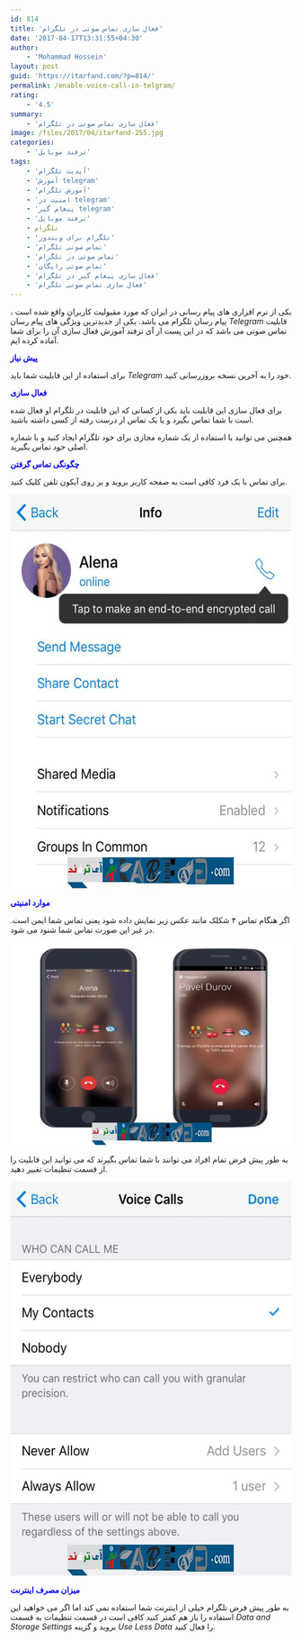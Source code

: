 ```yaml
---
id: 814
title: 'فعال سازی تماس صوتی در تلگرام'
date: '2017-04-17T13:31:55+04:30'
author:
    - 'Mohammad Hossein'
layout: post
guid: 'https://itarfand.com/?p=814/'
permalink: /enable-voice-call-in-telgram/
rating:
    - '4.5'
summary:
    - 'فعال سازی تماس صوتی در تلگرام'
image: /files/2017/04/itarfand-255.jpg
categories:
    - 'ترفند موبایل'
tags:
    - 'آپدیت تلگرام'
    - 'آموزش telegram'
    - 'آموزش تلگرام'
    - 'امنیت در telegram'
    - 'پیغام گیر telegram'
    - 'ترفند موبایل'
    - تلگرام
    - 'تلگرام برای ویندوز'
    - 'تماس صوتی تلگرام'
    - 'تماس صوتی در تلگرام'
    - 'تماس صوتی رایگان'
    - 'فعال سازی پیغام گیر در تلگرام'
    - 'فعال سازی تماس صوتی تلگرام'
---
```


یکی از نرم افزاری های پیام رسانی در ایران که مورد مقبولیت کاربران واقع شده است ، پیام رسان تلگرام می باشد. یکی از جدیدترین ویژگی های پیام رسان *Telegram* قابلیت تماس صوتی می باشد که در این پست از آی ترفند آموزش فعال سازی آن را برای شما آماده کرده ایم.

<span style="color: #0000ff;">**پیش نیاز**</span>

برای استفاده از این قابلیت شما باید *Telegram* خود را به آخرین نسخه بروزرسانی کنید.

<span style="color: #0000ff;">**فعال سازی**</span>

برای فعال سازی این قابلیت باید یکی از کسانی که این قابلیت در تلگرام او فعال شده است با شما تماس بگیرد و یا یک تماس از درست رفته از کسی داشته باشید.

همچنین می توانید با استفاده از یک شماره مجازی برای خود تلگرام ایجاد کنید و با شماره اصلی خود تماس بگیرید.

<span style="color: #0000ff;">**چگونگی تماس گرفتن**</span>

برای تماس با یک فرد کافی است به صفحه کاربر بروید و بر روی آیکون تلفن کلیک کنید.

![mhkarami97](/files/2017/04/itarfand-253.jpg)

<span style="color: #0000ff;">**موارد امنیتی**</span>

اگر هنگام تماس ۴ شکلک مانند عکس زیر نمایش داده شود یعنی تماس شما ایمن است. در غیر این صورت تماس شما شنود می شود.

![mhkarami97](/files/2017/04/itarfand-251.jpg)

به طور پیش فرض تمام افراد می توانند با شما تماس بگیرند که می توانید این قابلیت را از قسمت تنظیمات تغییر دهید.

![mhkarami97](/files/2017/04/itarfand-252.jpg)

<span style="color: #0000ff;">**میزان مصرف اینترنت**</span>

به طور پیش فرض تلگرام خیلی از اینترنت شما استفاده نمی کند اما اگر می خواهید این استفاده را باز هم کمتر کنید کافی است در قسمت تنظیمات به قسمت *Data and Storage Settings* بروید و گزینه *Use Less Data* را فعال کنید.